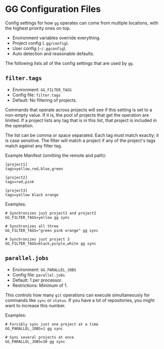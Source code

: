 GG Configuration Files
======================

Config settings for how `gg` operates can come from multiple locations, with the highest priority ones on top.

* Environment variables override everything.
* Project config (`.gg/config`).
* User config (`~/.ggconfig`).
* Auto detection and reasonable defaults.

The following lists all of the config settings that are used by `gg`.


`filter.tags`
-------------

* Environment: `GG_FILTER_TAGS`
* Config file: `filter.tags`
* Default: No filtering of projects.

Commands that operate across projects will see if this setting is set to a non-empty value. If it is, the pool of projects that get the operation are limited. If a project lists any tag that is in this list, that project is included in the operation.

The list can be comma or space separated. Each tag must match exactly; it is case sensitive. The filter will match a project if any of the project's tags match against any filter tag.

Example Manifest (omitting the remote and path):

    [project1]
    tags=yellow,red,blue,green

    [project2]
    tags=red,pink

    [project3]
    tags=yellow black orange

Examples:

    # Synchronizes just project1 and project2
    GG_FILTER_TAGS=yellow gg sync

    # Synchronizes all three
    GG_FILTER_TAGS="green pink orange" gg sync

    # Synchronizes just project 3
    GG_FILTER_TAGS=black,purple,white gg sync


`parallel.jobs`
---------------

* Environment: `GG_PARALLEL_JOBS`
* Config file: `parallel.jobs`
* Default: 1 per processor.
* Restrictions: Minimum of 1.

This controls how many `git` operations can execute simultaneously for commands like `sync` or `status`. If you have a lot of repositories, you might want to increase this number.

Examples:

    # Forcibly sync just one project at a time
    GG_PARALLEL_JOBS=1 gg sync

    # Sync several projects at once
    GG_PARALLEL_JOBS=10 gg sync
